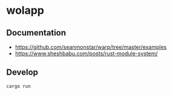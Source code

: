 # wolapp

## Documentation

- https://github.com/seanmonstar/warp/tree/master/examples
- https://www.sheshbabu.com/posts/rust-module-system/

## Develop

```bash
cargo run
```
